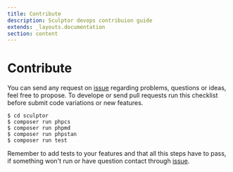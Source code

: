 ```yaml
---
title: Contribute
description: Sculptor devops contribuion guide
extends: _layouts.documentation
section: content
---
```


# Contribute
You can send any request on [issue](https://github.com/sculptor-devops/installer/issues) regarding problems, questions or ideas, feel free to propose.
To develope or send pull requests run this checklist before submit code variations or new features.

```shell
$ cd sculptor
$ composer run phpcs
$ composer run phpmd
$ composer run phpstan
$ composer run test
```

Remember to add tests to your features and that all this steps have to pass, if something won't run or have question contact through [issue](https://github.com/sculptor-devops/installer/issues).